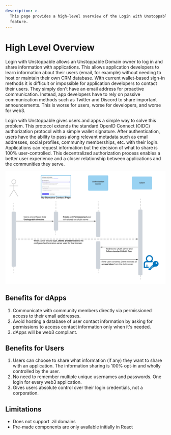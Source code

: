 ```yaml
---
description: >-
  This page provides a high-level overview of the Login with Unstoppable
  feature.
---
```


# High Level Overview

Login with Unstoppable allows an Unstoppable Domain owner to log in and share information with applications. This allows application developers to learn information about their users (email, for example) without needing to host or maintain their own CRM database. With current wallet-based sign-in methods it is difficult or impossible for application developers to contact their users. They simply don't have an email address for proactive communication. Instead, app developers have to rely on passive communication methods such as Twitter and Discord to share important announcements. This is worse for users, worse for developers, and worse for web3.

Login with Unstoppable gives users and apps a simple way to solve this problem. This protocol extends the standard OpenID Connect \(OIDC\) authorization protocol with a simple wallet signature. After authentication, users have the ability to pass along relevant metadata such as email addresses, social profiles, community memberships, etc. with their login. Applications can request information but the decision of what to share is 100% user-controlled. This decentralized authorization process enables a better user experience and a closer relationship between applications and the communities they serve.

![User flow for Unstoppable Logins feature](../.gitbook/assets/unstoppable-logins-user-flow.png)

## Benefits for dApps

1. Communicate with community members directly via permissioned access to their email addresses.
2. Avoid hosting a database of user contact information by asking for permissions to access contact information only when it's needed.
3. dApps will be web3 compliant.

## Benefits for Users 

1. Users can choose to share what information \(if any\) they want to share with an application. The information sharing is 100% opt-in and wholly controlled by the user.
2. No need to remember multiple unique usernames and passwords. One login for every web3 application.
3. Gives users absolute control over their login credentials, not a corporation.

## Limitations

* Does not support .zil domains
* Pre-made components are only available initially in React
